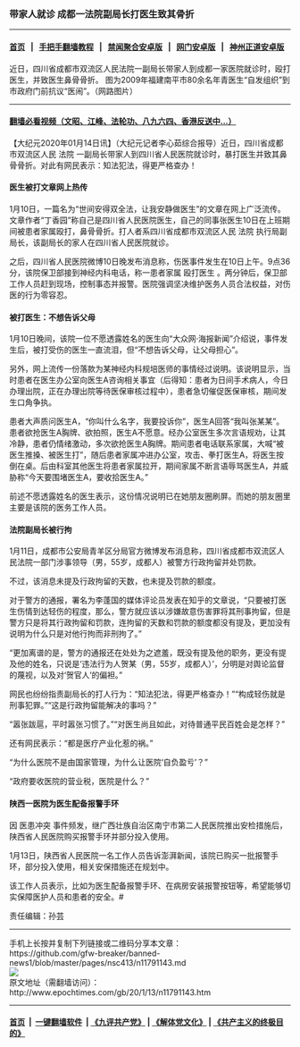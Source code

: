 ### 带家人就诊 成都一法院副局长打医生致其骨折
------------------------

#### [首页](https://github.com/gfw-breaker/banned-news1/blob/master/README.md) &nbsp;&nbsp;|&nbsp;&nbsp; [手把手翻墙教程](https://github.com/gfw-breaker/guides/wiki) &nbsp;&nbsp;|&nbsp;&nbsp; [禁闻聚合安卓版](https://github.com/gfw-breaker/bn-android) &nbsp;&nbsp;|&nbsp;&nbsp; [网门安卓版](https://github.com/oGate2/oGate) &nbsp;&nbsp;|&nbsp;&nbsp; [神州正道安卓版](https://github.com/SzzdOgate/update) 



<div><img alt="" class="aligncenter wp-post-image" src="http://i.epochtimes.com/assets/uploads/2020/01/pic_11752766-600x395.jpg"/>
<div class="red16 caption">
 近日，四川省成都市双流区人民法院一副局长带家人到成都一家医院就诊时，殴打医生，并致医生鼻骨骨折。 图为2009年福建南平市80余名年青医生“自发组织”到市政府门前抗议“医闹”。（网路图片）
</div>
</div><hr/>

#### [翻墙必看视频（文昭、江峰、法轮功、八九六四、香港反送中...）](https://github.com/gfw-breaker/banned-news1/blob/master/pages/link3.md)

<div><p>
 【大纪元2020年01月14日讯】（大纪元记者李心茹综合报导）近日，四川省成都市双流区人民
 <ok href="http://www.epochtimes.com/gb/tag/%E6%B3%95%E9%99%A2.html">
  法院
 </ok>
 一副局长带家人到四川省人民医院就诊时，暴打医生并致其鼻骨骨折。对此有网民表示：知法犯法，得更严格查办！
</p>
<h4>
 医生被打文章网上热传
</h4>
<p>
 1月10日，一篇名为“世间安得双全法，让我安静做医生”的文章在网上广泛流传。文章作者“丁香园”称自己是四川省人民医院医生，自己的同事张医生10日在上班期间被患者家属殴打，鼻骨骨折。打人者系四川省成都市双流区人民
 <ok href="http://www.epochtimes.com/gb/tag/%E6%B3%95%E9%99%A2.html">
  法院
 </ok>
 执行局副局长，该副局长的家人在四川省人民医院就诊。
</p>
<p>
 之后，四川省人民医院微博10日晚发布消息称，伤医事件发生在10日上午。9点36分，该院保卫部接到神经内科电话，称一患者家属
 <ok href="http://www.epochtimes.com/gb/tag/%E6%AE%B4%E6%89%93%E5%8C%BB%E7%94%9F.html">
  殴打医生
 </ok>
 。两分钟后，保卫部工作人员赶到现场，控制事态并报警。医院强调坚决维护医务人员合法权益，对伤医的行为零容忍。
</p>
<h4>
 被打医生：不想告诉父母
</h4>
<p>
 1月10日晚间，该院一位不愿透露姓名的医生向“大众网·海报新闻”介绍说，事件发生后，被打受伤的医生一直流泪，但“不想告诉父母，让父母担心”。
</p>
<p>
 另外，网上流传一份落款为某神经内科规培医师的事情经过说明。该说明显示，当时患者在医生办公室向医生A咨询相关事宜（后得知：患者为日间手术病人，今日办理出院，正在办理出院等待医保审核过程中），患者急切催促医保审核，期间发生口角争执。
</p>
<p>
 患者大声质问医生A，“你叫什么名字，我要投诉你”，医生A回答“我叫张某某”。患者欲抢医生A胸牌、欲拍照，医生A不愿意。经办公室医生多次言语规劝，让其冷静，患者仍情绪激动，多次欲抢医生A胸牌。期间患者电话联系家属，大喊“被医生推搡、被医生打”，随后患者家属冲进办公室，攻击、拳打医生A，将医生按倒在桌。后由科室其他医生将患者家属拉开，期间家属不断言语辱骂医生A，并威胁称“今天要围堵医生A，要收拾医生A。”
</p>
<p>
 前述不愿透露姓名的医生表示，这份情况说明已在她朋友圈刷屏。而她的朋友圈里主要是该院的医务工作人员。
</p>
<h4>
 法院副局长被行拘
</h4>
<p>
 1月11日，成都市公安局青羊区分局官方微博发布消息称，四川省成都市双流区人民法院一部门涉事领导（男，55岁，成都人）被警方行政拘留并处罚款。
</p>
<p>
 不过，该消息未提及行政拘留的天数，也未提及罚款的额度。
</p>
<p>
 对于警方的通报，署名为李蓬国的媒体评论员发表在知乎的文章说，“只要被打医生伤情到达轻伤的程度，那么，警方就应该以涉嫌故意伤害罪将其刑事拘留，但是警方只是将其行政拘留和罚款，连拘留的天数和罚款的额度都没有提及，更加没有说明为什么只是对他行拘而非刑拘了。”
</p>
<p>
 “更加离谱的是，警方的通报还在处处为之遮羞，既没有提及他的职务，更没有提及他的姓名，只说是‘违法行为人贺某（男，55岁，成都人）’，分明是对舆论监督的蔑视，以及对‘贺官人’的偏袒。”
</p>
<p>
 网民也纷纷指责副局长的打人行为：“知法犯法，得更严格查办！”“构成轻伤就是刑事犯罪。”“这是行政拘留能解决的事吗？”
</p>
<p>
 “嚣张跋扈，平时嚣张习惯了。”“对医生尚且如此，对待普通平民百姓会是怎样？”
</p>
<p>
 还有网民表示：“都是医疗产业化惹的祸。”
</p>
<p>
 “为什么医院不是由国家管理，为什么让医院‘自负盈亏’？”
</p>
<p>
 “政府要收医院的营业税，医院是什么？”
</p>
<h4>
 陕西一医院为医生配备报警手环
</h4>
<p>
 因
 <ok href="http://www.epochtimes.com/gb/tag/%E5%8C%BB%E6%82%A3%E5%86%B2%E7%AA%81.html">
  医患冲突
 </ok>
 事件频发，继广西壮族自治区南宁市第二人民医院推出安检措施后，陕西省人民医院购买报警手环并部分投入使用。
</p>
<p>
 1月13日，陕西省人民医院一名工作人员告诉澎湃新闻，该院已购买一批报警手环，部分投入使用，相关安保措施还在规划中。
</p>
<p>
 该工作人员表示，比如为医生配备报警手环、在病房安装报警按钮等，希望能够切实保障医护人员和患者的安全。#
</p>
<p>
 责任编辑：孙芸
</p>
</div>
<hr/>
手机上长按并复制下列链接或二维码分享本文章：<br/>
https://github.com/gfw-breaker/banned-news1/blob/master/pages/nsc413/n11791143.md <br/>
<a href='https://github.com/gfw-breaker/banned-news1/blob/master/pages/nsc413/n11791143.md'><img src='https://github.com/gfw-breaker/banned-news1/blob/master/pages/nsc413/n11791143.md.png'/></a> <br/>
原文地址（需翻墙访问）：http://www.epochtimes.com/gb/20/1/13/n11791143.htm


------------------------
#### [首页](https://github.com/gfw-breaker/banned-news1/blob/master/README.md) &nbsp;|&nbsp; [一键翻墙软件](https://github.com/gfw-breaker/nogfw/blob/master/README.md) &nbsp;| [《九评共产党》](https://github.com/gfw-breaker/9ping.md/blob/master/README.md#九评之一评共产党是什么) | [《解体党文化》](https://github.com/gfw-breaker/jtdwh.md/blob/master/README.md) | [《共产主义的终极目的》](https://github.com/gfw-breaker/gczydzjmd.md/blob/master/README.md)


<img src='http://gfw-breaker.win/banned-news/pages/nsc413/n11791143.md' width='0px' height='0px'/>